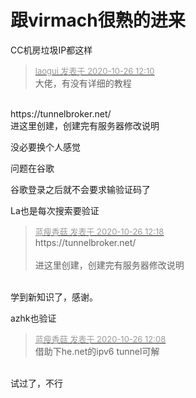 # 跟virmach很熟的进来


CC机房垃圾IP都这样

<div class="quote"><blockquote><font size="2"><a href="https://www.hostloc.com/forum.php?mod=redirect&amp;goto=findpost&amp;pid=9353421&amp;ptid=758532" target="_blank"><font color="#999999">laogui 发表于 2020-10-26 12:10</font></a></font><br />
大佬，有没有详细的教程</blockquote></div><br />
https://tunnelbroker.net/<br />
<img id="aimg_V1LQa" onclick="zoom(this, this.src, 0, 0, 0)" class="zoom" src="https://picbed.familyds.com:8891/2020/10/26/1b3ab6640c98320eb.png" onmouseover="img_onmouseoverfunc(this)" onload="thumbImg(this)" border="0" alt="" /><br />
进这里创建，创建完有服务器修改说明

没必要换个人感觉

问题在谷歌

谷歌登录之后就不会要求输验证码了

La也是每次搜索要验证

<div class="quote"><blockquote><font size="2"><a href="https://www.hostloc.com/forum.php?mod=redirect&amp;goto=findpost&amp;pid=9353459&amp;ptid=758532" target="_blank"><font color="#999999">蓝瘦香菇 发表于 2020-10-26 12:18</font></a></font><br />
https://tunnelbroker.net/<br />
<br />
进这里创建，创建完有服务器修改说明</blockquote></div><br />
学到新知识了，感谢。

azhk也验证

<div class="quote"><blockquote><font size="2"><a href="https://www.hostloc.com/forum.php?mod=redirect&amp;goto=findpost&amp;pid=9353412&amp;ptid=758532" target="_blank"><font color="#999999">蓝瘦香菇 发表于 2020-10-26 12:08</font></a></font><br />
借助下he.net的ipv6 tunnel可解</blockquote></div><br />
试过了，不行
